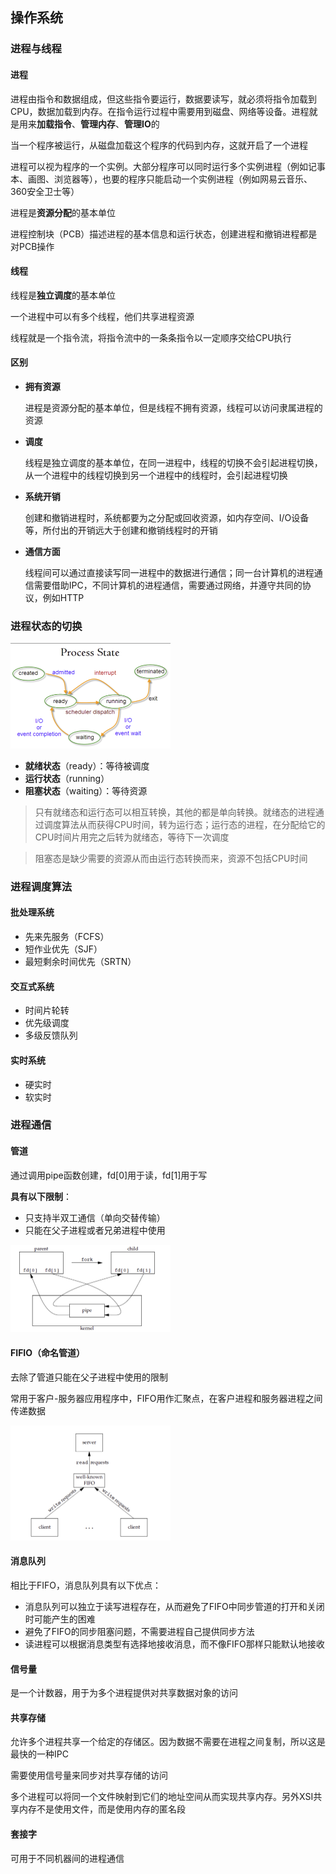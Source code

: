 ## 操作系统

### 进程与线程

#### 进程

进程由指令和数据组成，但这些指令要运行，数据要读写，就必须将指令加载到CPU，数据加载到内存。在指令运行过程中需要用到磁盘、网络等设备。进程就是用来**加载指令**、**管理内存**、**管理IO**的

当一个程序被运行，从磁盘加载这个程序的代码到内存，这就开启了一个进程

进程可以视为程序的一个实例。大部分程序可以同时运行多个实例进程（例如记事本、画图、浏览器等），也要的程序只能启动一个实例进程（例如网易云音乐、360安全卫士等）

进程是**资源分配**的基本单位

进程控制块（PCB）描述进程的基本信息和运行状态，创建进程和撤销进程都是对PCB操作

#### 线程

线程是**独立调度**的基本单位

一个进程中可以有多个线程，他们共享进程资源

线程就是一个指令流，将指令流中的一条条指令以一定顺序交给CPU执行

#### 区别

* **拥有资源**

  进程是资源分配的基本单位，但是线程不拥有资源，线程可以访问隶属进程的资源

* **调度**

  线程是独立调度的基本单位，在同一进程中，线程的切换不会引起进程切换，从一个进程中的线程切换到另一个进程中的线程时，会引起进程切换

* **系统开销**

  创建和撤销进程时，系统都要为之分配或回收资源，如内存空间、I/O设备等，所付出的开销远大于创建和撤销线程时的开销

* **通信方面**

  线程间可以通过直接读写同一进程中的数据进行通信；同一台计算机的进程通信需要借助IPC，不同计算机的进程通信，需要通过网络，并遵守共同的协议，例如HTTP

### 进程状态的切换

<img src="https://raw.githubusercontent.com/whn961227/images/master/data/20200708173925.png" style="zoom: 25%;" />

* **就绪状态**（ready）：等待被调度
* **运行状态**（running）
* **阻塞状态**（waiting）：等待资源

> 只有就绪态和运行态可以相互转换，其他的都是单向转换。就绪态的进程通过调度算法从而获得CPU时间，转为运行态；运行态的进程，在分配给它的CPU时间片用完之后转为就绪态，等待下一次调度

>阻塞态是缺少需要的资源从而由运行态转换而来，资源不包括CPU时间

### 进程调度算法

#### 批处理系统

* 先来先服务（FCFS）
* 短作业优先（SJF）
* 最短剩余时间优先（SRTN）

#### 交互式系统

* 时间片轮转
* 优先级调度
* 多级反馈队列

#### 实时系统

* 硬实时
* 软实时

### 进程通信

#### 管道

通过调用pipe函数创建，fd[0]用于读，fd[1]用于写

**具有以下限制**：

* 只支持半双工通信（单向交替传输）
* 只能在父子进程或者兄弟进程中使用

<img src="https://raw.githubusercontent.com/whn961227/images/master/data/20200708175232.png" style="zoom:25%;" />

#### FIFIO（命名管道）

去除了管道只能在父子进程中使用的限制

常用于客户-服务器应用程序中，FIFO用作汇聚点，在客户进程和服务器进程之间传递数据

<img src="https://raw.githubusercontent.com/whn961227/images/master/data/20200708175311.png" style="zoom:25%;" />

#### 消息队列

相比于FIFO，消息队列具有以下优点：

* 消息队列可以独立于读写进程存在，从而避免了FIFO中同步管道的打开和关闭时可能产生的困难
* 避免了FIFO的同步阻塞问题，不需要进程自己提供同步方法
* 读进程可以根据消息类型有选择地接收消息，而不像FIFO那样只能默认地接收

#### 信号量

是一个计数器，用于为多个进程提供对共享数据对象的访问

#### 共享存储

允许多个进程共享一个给定的存储区。因为数据不需要在进程之间复制，所以这是最快的一种IPC

需要使用信号量来同步对共享存储的访问

多个进程可以将同一个文件映射到它们的地址空间从而实现共享内存。另外XSI共享内存不是使用文件，而是使用内存的匿名段

#### 套接字

可用于不同机器间的进程通信